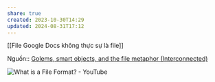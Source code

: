 ```yaml
---
share: true
created: 2023-10-30T14:29
updated: 2024-08-31T17:12
---
```

[[File Google Docs không thực sự là file]]

Nguồn:: [Golems, smart objects, and the file metaphor (Interconnected)](https://interconnected.org/home/2021/02/01/golems)

![What is a File Format? - YouTube](https://youtu.be/VVdmmN0su6E?si=qjf88xGD4_ziY479)